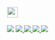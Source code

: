 <H2> <img src="https://media.giphy.com/media/hvRJCLFzcasrR4ia7z/giphy.gif" width="25px"></H2>

<p>
    <img src="https://img.shields.io/github/stars/antonio-hickey?affiliations=OWNER%2CCOLLABORATOR&style=social">
    <a href="https://antoniohickey.com">
        <img src="https://img.shields.io/badge/antoniohickey.com-a?label=Website%3A&color=619391&link=https%3A%2F%2Fantoniohickey.com">
    </a>
    <a href="mailto:contact@antoniohickey.com">
        <img src="https://img.shields.io/badge/contact%40antoniohickey.com-a?label=Email%3A&color=619391&link=https%3A%2F%2Fantoniohickey.com">
    </a>
    <a href="https://antoniohickey.com/blog/">
        <img src="https://img.shields.io/badge/Check%20out%20my%20blog-d?color=619391&link=https%3A%2F%2Fantoniohickey.com%2Fblog%2F">
    </a>
    <img src="https://img.shields.io/badge/8BDwU3ZPRo2DJTPYw5V1v6LVxdpLHM5nvUCjW2nJdgRLGHbL9ZB3c5UVj46nrJzTL148gxBU4jzxph8HCjiZHYmQ6rrJCMf-d?label=Tip%20Me%20Viah%20Monero%3A&color=619391">
</p>
